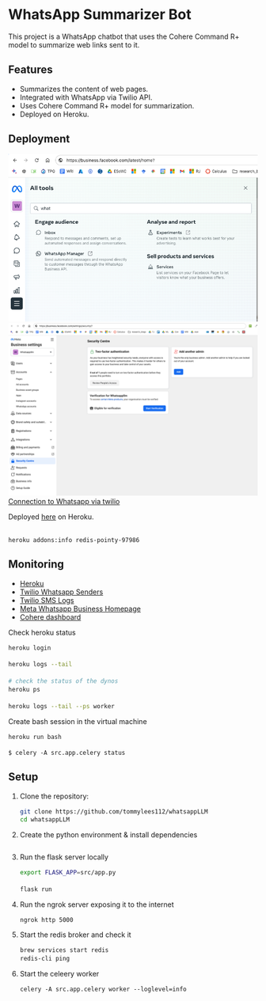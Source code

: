 # WhatsApp Summarizer Bot

This project is a WhatsApp chatbot that uses the Cohere Command R+ model to summarize web links sent to it.

## Features
- Summarizes the content of web pages.
- Integrated with WhatsApp via Twilio API.
- Uses Cohere Command R+ model for summarization.
- Deployed on Heroku.

## Deployment
![Facebook Whatsapp Manager](src/static/facebook_whatsapp.png)
![Verification of whatsapp](src/static/whatsapp_verification.png)
[Connection to Whatsapp via twilio](https://www.twilio.com/docs/whatsapp/self-sign-up)

Deployed [here](https://stormy-fortress-61944-2c1ff9dc107f.herokuapp.com/) on Heroku.
```

heroku addons:info redis-pointy-97986
```

## Monitoring

- [Heroku](https://dashboard.heroku.com/apps/stormy-fortress-61944)
- [Twilio Whatsapp Senders](https://console.twilio.com/us1/develop/sms/senders/whatsapp-senders/XE2357b321ff41b31f05ca6b44fd626c5d)
- [Twilio SMS Logs](https://console.twilio.com/us1/monitor/logs/sms)
- [Meta Whatsapp Business Homepage](https://business.facebook.com/settings/info?business_id=965893078343863)
- [Cohere dashboard](https://dashboard.cohere.com/api-keys)

Check heroku status
```bash
heroku login

heroku logs --tail

# check the status of the dynos
heroku ps

heroku logs --tail --ps worker
```

Create bash session in the virtual machine
```
heroku run bash

$ celery -A src.app.celery status
```

## Setup

1. Clone the repository:
   ```bash
   git clone https://github.com/tommylees112/whatsappLLM
   cd whatsappLLM
   ```

2. Create the python environment & install dependencies
   ```
   ```

2. Run the flask server locally
   ```bash
   export FLASK_APP=src/app.py
   
   flask run
   ```

3. Run the ngrok server exposing it to the internet
   ```
   ngrok http 5000
   ```   
   
4. Start the redis broker and check it 
   ```bash
   brew services start redis
   redis-cli ping
   ```

5. Start the celeery worker
   ```
   celery -A src.app.celery worker --loglevel=info
   ```